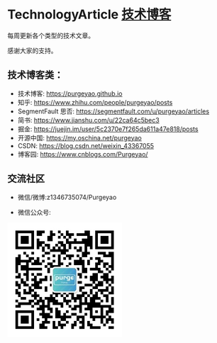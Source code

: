 # TechnologyArticle [技术博客](https://purgeyao.github.io)

每周更新各个类型的技术文章。

感谢大家的支持。

## 技术博客类：

- 技术博客: https://purgeyao.github.io
- 知乎: https://www.zhihu.com/people/purgeyao/posts
- SegmentFault 思否: https://segmentfault.com/u/purgeyao/articles
- 简书: https://www.jianshu.com/u/22ca64c5bec3
- 掘金: https://juejin.im/user/5c2370e7f265da611a47e818/posts
- 开源中国: https://my.oschina.net/purgeyao
- CSDN: https://blog.csdn.net/weixin_43367055
- 博客园: https://www.cnblogs.com/Purgeyao/

## 交流社区

- 微信/微博:z1346735074/Purgeyao

- 微信公众号:
    
![微信公众号二维码](img/about-my-mp-8cm.jpg)
